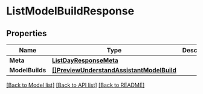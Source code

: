 # ListModelBuildResponse

## Properties

Name | Type | Description | Notes
------------ | ------------- | ------------- | -------------
**Meta** | [**ListDayResponseMeta**](ListDayResponse_meta.md) |  | [optional] 
**ModelBuilds** | [**[]PreviewUnderstandAssistantModelBuild**](preview.understand.assistant.model_build.md) |  | [optional] 

[[Back to Model list]](../README.md#documentation-for-models) [[Back to API list]](../README.md#documentation-for-api-endpoints) [[Back to README]](../README.md)


